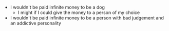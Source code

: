 - I wouldn't be paid infinite money to be a dog
	- I might if I could give the money to a person of my choice
- I wouldn't be paid infinite money to be a person with bad judgement and an addictive personality